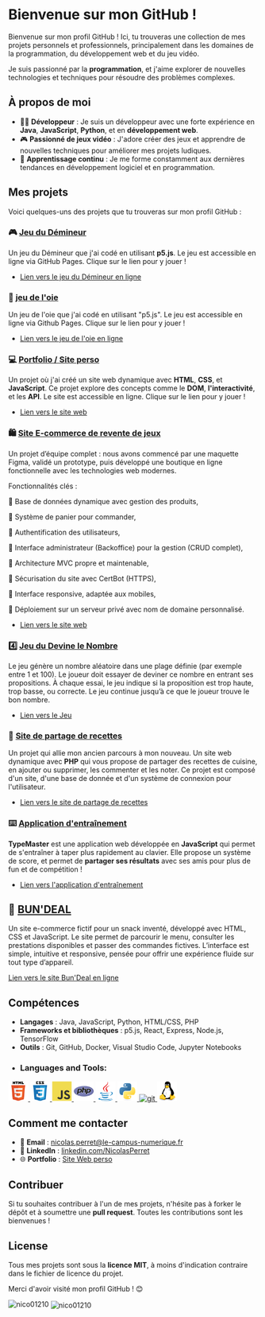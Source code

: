 # Bienvenue sur mon GitHub !

Bienvenue sur mon profil GitHub ! Ici, tu trouveras une collection de mes projets personnels et professionnels, principalement dans les domaines de la programmation, du développement web et du jeu vidéo.

Je suis passionné par la **programmation**, et j'aime explorer de nouvelles technologies et techniques pour résoudre des problèmes complexes.

## À propos de moi

- 👨‍💻 **Développeur** : Je suis un développeur avec une forte expérience en **Java**, **JavaScript**, **Python**, et en **développement web**.
- 🎮 **Passionné de jeux vidéo** : J'adore créer des jeux et apprendre de nouvelles techniques pour améliorer mes projets ludiques.
- 🌱 **Apprentissage continu** : Je me forme constamment aux dernières tendances en développement logiciel et en programmation.

## Mes projets

Voici quelques-uns des projets que tu trouveras sur mon profil GitHub :

### 🎮 [Jeu du Démineur](https://nico01210.github.io/Demineur/)

Un jeu du Démineur que j'ai codé en utilisant **p5.js**. Le jeu est accessible en ligne via GitHub Pages. Clique sur le lien pour y jouer !

- [Lien vers le jeu du Démineur en ligne](https://nico01210.github.io/Demineur/)

### 🎲 [jeu de l'oie](https://nico01210.github.io/jeu_de_loie/)

Un jeu de l'oie que j'ai codé en utilisant "p5.js". Le jeu est accessible en ligne via Github Pages. Clique sur le lien pour y jouer !

-  [Lien vers le jeu de l'oie en ligne](https://nico01210.github.io/jeu_de_loie/)

### 💻 [Portfolio / Site perso](https://nicolas-perret.com)

Un projet où j'ai créé un site web dynamique avec **HTML**, **CSS**, et **JavaScript**. Ce projet explore des concepts comme le **DOM**, **l'interactivité**, et les **API**.
Le site est accessible en ligne. Clique sur le lien pour y jouer !

-  [Lien vers le site web](https://nicolas.perret.com)

### 🛍️ [Site E-commerce de revente de jeux](https://www.nico-dev.fr)
Un projet d’équipe complet : nous avons commencé par une maquette Figma, validé un prototype, puis développé une boutique en ligne fonctionnelle avec les technologies web modernes.

Fonctionnalités clés :

🔹 Base de données dynamique avec gestion des produits,

🔹 Système de panier pour commander,

🔹 Authentification des utilisateurs,

🔹 Interface administrateur (Backoffice) pour la gestion (CRUD complet),

🔹 Architecture MVC propre et maintenable,

🔹 Sécurisation du site avec CertBot (HTTPS),

🔹 Interface responsive, adaptée aux mobiles,

🔹 Déploiement sur un serveur privé avec nom de domaine personnalisé.

- [Lien vers le site web](https://www.nico-dev.fr)

### 4️⃣ [Jeu du Devine le Nombre](https://github.com/Nico01210/GuessNumber)

Le jeu génère un nombre aléatoire dans une plage définie (par exemple entre 1 et 100). Le joueur doit essayer de deviner ce nombre en entrant ses propositions. À chaque essai, le jeu indique si la proposition est trop haute, trop basse, ou correcte. Le jeu continue jusqu’à ce que le joueur trouve le bon nombre.

- [Lien vers le Jeu](https://github.com/Nico01210/GuessNumber)

### 🍕 [Site de partage de recettes](https://github.com/Nico01210/partage_recettes)

Un projet qui allie mon ancien parcours à mon nouveau. Un site web dynamique avec **PHP** qui vous propose de partager des recettes de cuisine, en ajouter ou supprimer, les commenter et les noter. Ce projet est composé d'un site, d'une base de donnée et d'un système de connexion pour l'utilisateur.
-   [Lien vers le site de partage de recettes](https://github.com/Nico01210/partage_recettes)

 
 ### ⌨️ [Application d'entraînement](https://nico01210.github.io/TypeMaster)

**TypeMaster** est une application web développée en **JavaScript** qui permet de s'entraîner à taper plus rapidement au clavier. Elle propose un système de score, et permet de **partager ses résultats** avec ses amis pour plus de fun et de compétition !

-   [Lien vers l'application d'entraînement](https://github.com/Nico01210/TypeMaster)

## 🍔 [BUN'DEAL](https://nico01210.github.io/Bun_Deal/)

Un site e-commerce fictif pour un snack inventé, développé avec HTML, CSS et JavaScript.
Le site permet de parcourir le menu, consulter les prestations disponibles et passer des commandes fictives. L’interface est simple, intuitive et responsive, pensée pour offrir une expérience fluide sur tout type d’appareil.

[Lien vers le site Bun'Deal en ligne](https://nico01210.github.io/Bun_Deal/)

## Compétences

- **Langages** : Java, JavaScript, Python, HTML/CSS, PHP
- **Frameworks et bibliothèques** : p5.js, React, Express, Node.js, TensorFlow
- **Outils** : Git, GitHub, Docker, Visual Studio Code, Jupyter Notebooks
- <h3 align="left">Languages and Tools:</h3>
<p align="left"> 
  <!-- Front-end -->
  <a href="https://www.w3.org/html/" target="_blank" rel="noreferrer"> 
    <img src="https://raw.githubusercontent.com/devicons/devicon/master/icons/html5/html5-original-wordmark.svg" alt="html5" width="40" height="40"/> 
  </a> 
  <a href="https://www.w3schools.com/css/" target="_blank" rel="noreferrer"> 
    <img src="https://raw.githubusercontent.com/devicons/devicon/master/icons/css3/css3-original-wordmark.svg" alt="css3" width="40" height="40"/> 
  </a> 
  <a href="https://developer.mozilla.org/en-US/docs/Web/JavaScript" target="_blank" rel="noreferrer"> 
    <img src="https://raw.githubusercontent.com/devicons/devicon/master/icons/javascript/javascript-original.svg" alt="javascript" width="40" height="40"/> 
  </a> 

  <!-- Back-end / Langages -->
  <a href="https://www.php.net/" target="_blank" rel="noreferrer">
    <img src="https://raw.githubusercontent.com/devicons/devicon/master/icons/php/php-original.svg" alt="php" width="40" height="40"/>
  </a>
  <a href="https://www.java.com" target="_blank" rel="noreferrer"> 
    <img src="https://raw.githubusercontent.com/devicons/devicon/master/icons/java/java-original.svg" alt="java" width="40" height="40"/> 
  </a>
  <a href="https://www.python.org/" target="_blank" rel="noreferrer">
    <img src="https://raw.githubusercontent.com/devicons/devicon/master/icons/python/python-original.svg" alt="python" width="40" height="40"/>
  </a>

  <!-- Outils -->
  <a href="https://git-scm.com/" target="_blank" rel="noreferrer"> 
    <img src="https://www.vectorlogo.zone/logos/git-scm/git-scm-icon.svg" alt="git" width="40" height="40"/> 
  </a> 

  <!-- OS -->
  <a href="https://www.linux.org/" target="_blank" rel="noreferrer"> 
    <img src="https://raw.githubusercontent.com/devicons/devicon/master/icons/linux/linux-original.svg" alt="linux" width="40" height="40"/> 
  </a>   
</p>


## Comment me contacter

- 📧 **Email** : nicolas.perret@le-campus-numerique.fr
- 🔗 **LinkedIn** : [linkedin.com/NicolasPerret](https://www.linkedin.com/in/nicolas-perret-215805358/)
- 🌐 **Portfolio** : [Site Web perso](https://nicolas-perret.com)

## Contribuer

Si tu souhaites contribuer à l'un de mes projets, n'hésite pas à forker le dépôt et à soumettre une **pull request**. Toutes les contributions sont les bienvenues !

## License

Tous mes projets sont sous la **licence MIT**, à moins d'indication contraire dans le fichier de licence du projet.

Merci d'avoir visité mon profil GitHub ! 😊

<p><img align="left" src="https://github-readme-stats.vercel.app/api/top-langs?username=nico01210&show_icons=true&locale=en&layout=compact" alt="nico01210" /></p>

<p>&nbsp;<img align="center" src="https://github-readme-stats.vercel.app/api?username=nico01210&show_icons=true&locale=en" alt="nico01210" /></p>

